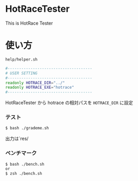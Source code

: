 # HotRaceTester
This is HotRace Tester

# 使い方
`help/helper.sh`
```sh
#-------------------------------------
# USER SETTING
#-------------------------------------
readonly HOTRACE_DIR="../"
readonly HOTRACE_EXE="hotrace"
#-------------------------------------
```
HotRaceTester から hotrace の相対パスを `HOTRACE_DIR` に設定

### テスト
```sh
$ bash ./grademe.sh
```
出力は`res/

### ベンチマーク
```sh
$ bash ./bench.sh
or
$ zsh ./bench.sh
```

